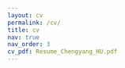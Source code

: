 ```yaml
---
layout: cv
permalink: /cv/
title: cv
nav: true
nav_order: 3
cv_pdf: Resume_Chengyang_HU.pdf
---
```

